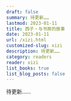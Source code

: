 ```yaml
---
draft: false
summary: 待更新……
lastmod: 2023-01-11
title: 西子・与书房的故事
date: 2023-01-11
url: /xizi.html
customized-slug: xizi
description: 待更新……
category: readers
reader: xizi
list_books: true
list_blog_posts: false
---
```


待更新……
